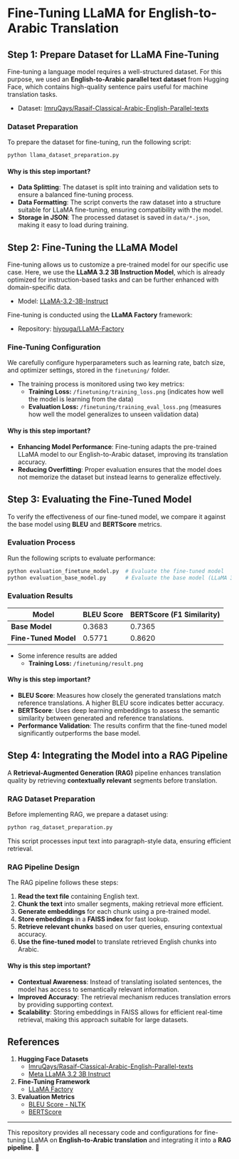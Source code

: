 # Fine-Tuning LLaMA for English-to-Arabic Translation

## Step 1: Prepare Dataset for LLaMA Fine-Tuning

Fine-tuning a language model requires a well-structured dataset. For this purpose, we used an **English-to-Arabic parallel text dataset** from Hugging Face, which contains high-quality sentence pairs useful for machine translation tasks.

- Dataset: [ImruQays/Rasaif-Classical-Arabic-English-Parallel-texts](https://huggingface.co/datasets/ImruQays/Rasaif-Classical-Arabic-English-Parallel-texts)

### Dataset Preparation

To prepare the dataset for fine-tuning, run the following script:

```bash
python llama_dataset_preparation.py
```

#### Why is this step important?
- **Data Splitting**: The dataset is split into training and validation sets to ensure a balanced fine-tuning process.
- **Data Formatting**: The script converts the raw dataset into a structure suitable for LLaMA fine-tuning, ensuring compatibility with the model.
- **Storage in JSON**: The processed dataset is saved in `data/*.json`, making it easy to load during training.

## Step 2: Fine-Tuning the LLaMA Model

Fine-tuning allows us to customize a pre-trained model for our specific use case. Here, we use the **LLaMA 3.2 3B Instruction Model**, which is already optimized for instruction-based tasks and can be further enhanced with domain-specific data.

- Model: [LLaMA-3.2-3B-Instruct](https://huggingface.co/meta-llama/Llama-3.2-3B-Instruct)

Fine-tuning is conducted using the **LLaMA Factory** framework:

- Repository: [hiyouga/LLaMA-Factory](https://github.com/hiyouga/LLaMA-Factory)

### Fine-Tuning Configuration

We carefully configure hyperparameters such as learning rate, batch size, and optimizer settings, stored in the `finetuning/` folder.

- The training process is monitored using two key metrics:
  - **Training Loss:** `/finetuning/training_loss.png` (indicates how well the model is learning from the data)
  - **Evaluation Loss:** `/finetuning/training_eval_loss.png` (measures how well the model generalizes to unseen validation data)

#### Why is this step important?
- **Enhancing Model Performance**: Fine-tuning adapts the pre-trained LLaMA model to our English-to-Arabic dataset, improving its translation accuracy.
- **Reducing Overfitting**: Proper evaluation ensures that the model does not memorize the dataset but instead learns to generalize effectively.

## Step 3: Evaluating the Fine-Tuned Model

To verify the effectiveness of our fine-tuned model, we compare it against the base model using **BLEU** and **BERTScore** metrics.

### Evaluation Process

Run the following scripts to evaluate performance:

```bash
python evaluation_finetune_model.py  # Evaluate the fine-tuned model
python evaluation_base_model.py      # Evaluate the base model (LLaMA 3.2 3B)
```

### Evaluation Results

| Model               | BLEU Score | BERTScore (F1 Similarity) |
|---------------------|------------|---------------------------|
| **Base Model**     | 0.3683      | 0.7365                    |
| **Fine-Tuned Model** | 0.5771      | 0.8620                    |

- Some inference results are added
   - **Training Loss:** `/finetuning/result.png`

#### Why is this step important?
- **BLEU Score**: Measures how closely the generated translations match reference translations. A higher BLEU score indicates better accuracy.
- **BERTScore**: Uses deep learning embeddings to assess the semantic similarity between generated and reference translations.
- **Performance Validation**: The results confirm that the fine-tuned model significantly outperforms the base model.

## Step 4: Integrating the Model into a RAG Pipeline

A **Retrieval-Augmented Generation (RAG)** pipeline enhances translation quality by retrieving **contextually relevant** segments before translation.

### RAG Dataset Preparation

Before implementing RAG, we prepare a dataset using:

```bash
python rag_dataset_preparation.py
```

This script processes input text into paragraph-style data, ensuring efficient retrieval.

### RAG Pipeline Design
The RAG pipeline follows these steps:

1. **Read the text file** containing English text.
2. **Chunk the text** into smaller segments, making retrieval more efficient.
3. **Generate embeddings** for each chunk using a pre-trained model.
4. **Store embeddings** in a **FAISS index** for fast lookup.
5. **Retrieve relevant chunks** based on user queries, ensuring contextual accuracy.
6. **Use the fine-tuned model** to translate retrieved English chunks into Arabic.

#### Why is this step important?
- **Contextual Awareness**: Instead of translating isolated sentences, the model has access to semantically relevant information.
- **Improved Accuracy**: The retrieval mechanism reduces translation errors by providing supporting context.
- **Scalability**: Storing embeddings in FAISS allows for efficient real-time retrieval, making this approach suitable for large datasets.

## References

1. **Hugging Face Datasets**
   - [ImruQays/Rasaif-Classical-Arabic-English-Parallel-texts](https://huggingface.co/datasets/ImruQays/Rasaif-Classical-Arabic-English-Parallel-texts)
   - [Meta LLaMA 3.2 3B Instruct](https://huggingface.co/meta-llama/Llama-3.2-3B-Instruct)
2. **Fine-Tuning Framework**
   - [LLaMA Factory](https://github.com/hiyouga/LLaMA-Factory)
3. **Evaluation Metrics**
   - [BLEU Score - NLTK](https://www.nltk.org/_modules/nltk/translate/bleu_score.html)
   - [BERTScore](https://github.com/Tiiiger/bert_score)

---

This repository provides all necessary code and configurations for fine-tuning LLaMA on **English-to-Arabic translation** and integrating it into a **RAG pipeline**. 🚀
